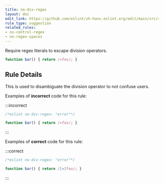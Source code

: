 ```yaml
---
title: no-div-regex
layout: doc
edit_link: https://github.com/eslint/zh-hans.eslint.org/edit/main/src/rules/no-div-regex.md
rule_type: suggestion
related_rules:
- no-control-regex
- no-regex-spaces
---
```




Require regex literals to escape division operators.

```js
function bar() { return /=foo/; }
```

## Rule Details

This is used to disambiguate the division operator to not confuse users.

Examples of **incorrect** code for this rule:

:::incorrect

```js
/*eslint no-div-regex: "error"*/

function bar() { return /=foo/; }
```

:::

Examples of **correct** code for this rule:

:::correct

```js
/*eslint no-div-regex: "error"*/

function bar() { return /[=]foo/; }
```

:::
